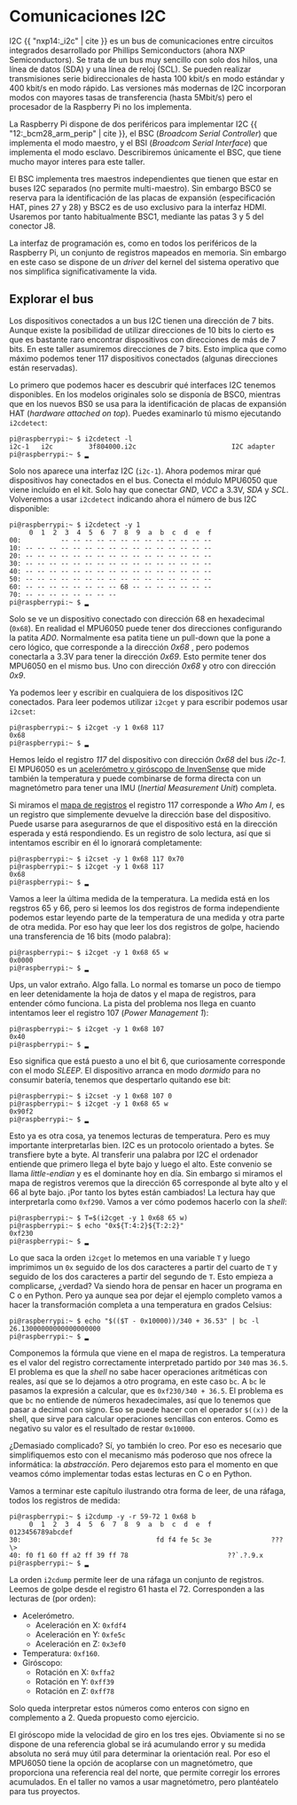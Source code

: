 [//]: # (-*- mode: markdown; coding: utf-8 -*-)

# Comunicaciones I2C

I2C {{ "nxp14:_i2c" | cite }} es un bus de comunicaciones entre
circuitos integrados desarrollado por Phillips Semiconductors (ahora
NXP Semiconductors).  Se trata de un bus muy sencillo con solo dos
hilos, una línea de datos (SDA) y una línea de reloj (SCL).  Se pueden
realizar transmisiones serie bidireccionales de hasta 100 kbit/s en
modo estándar y 400 kbit/s en modo rápido.  Las versiones más modernas
de I2C incorporan modos con mayores tasas de transferencia (hasta
5Mbit/s) pero el procesador de la Raspberry Pi no los implementa.

La Raspberry Pi dispone de dos periféricos para implementar I2C
{{ "12:_bcm28_arm_perip" | cite }}, el BSC (*Broadcom Serial
Controller*) que implementa el modo maestro, y el BSI (*Broadcom
Serial Interface*) que implementa el modo esclavo.  Describiremos
únicamente el BSC, que tiene mucho mayor interes para este taller.

El BSC implementa tres maestros independientes que tienen que estar en
buses I2C separados (no permite multi-maestro).  Sin embargo BSC0 se
reserva para la identificación de las placas de expansión
(especificación HAT, pines 27 y 28) y BSC2 es de uso exclusivo para la
interfaz HDMI.  Usaremos por tanto habitualmente BSC1, mediante las
patas 3 y 5 del conector J8.

La interfaz de programación es, como en todos los periféricos de la
Raspberry Pi, un conjunto de registros mapeados en memoria.  Sin
embargo en este caso se dispone de un *driver* del kernel del sistema
operativo que nos simplifica significativamente la vida.

## Explorar el bus

Los dispositivos conectados a un bus I2C tienen una dirección de 7
bits.  Aunque existe la posibilidad de utilizar direcciones de 10 bits
lo cierto es que es bastante raro encontrar dispositivos con
direcciones de más de 7 bits.  En este taller asumiremos direcciones
de 7 bits.  Esto implica que como máximo podemos tener 117
dispositivos conectados (algunas direcciones están reservadas).

Lo primero que podemos hacer es descubrir qué interfaces I2C tenemos
disponibles.  En los modelos originales solo se disponía de BSC0,
mientras que en los nuevos BS0 se usa para la identificación de placas
de expansión HAT (*hardware attached on top*).  Puedes examinarlo tú
mismo ejecutando `i2cdetect`:

```
pi@raspberrypi:~ $ i2cdetect -l
i2c-1	i2c       	3f804000.i2c                    	I2C adapter
pi@raspberrypi:~ $ ▂
```

Solo nos aparece una interfaz I2C (`i2c-1`).  Ahora podemos mirar qué
dispositivos hay conectados en el bus.  Conecta el módulo MPU6050 que
viene incluído en el kit.  Solo hay que conectar *GND*, *VCC* a 3.3V,
*SDA* y *SCL*.  Volveremos a usar `i2cdetect` indicando ahora el
número de bus I2C disponible:

```
pi@raspberrypi:~ $ i2cdetect -y 1
     0  1  2  3  4  5  6  7  8  9  a  b  c  d  e  f
00:          -- -- -- -- -- -- -- -- -- -- -- -- -- 
10: -- -- -- -- -- -- -- -- -- -- -- -- -- -- -- -- 
20: -- -- -- -- -- -- -- -- -- -- -- -- -- -- -- -- 
30: -- -- -- -- -- -- -- -- -- -- -- -- -- -- -- -- 
40: -- -- -- -- -- -- -- -- -- -- -- -- -- -- -- -- 
50: -- -- -- -- -- -- -- -- -- -- -- -- -- -- -- -- 
60: -- -- -- -- -- -- -- -- 68 -- -- -- -- -- -- -- 
70: -- -- -- -- -- -- -- --
pi@raspberrypi:~ $ ▂
```

Solo se ve un dispositivo conectado con dirección 68 en hexadecimal
(`0x68`).  En realidad el MPU6050 puede tener dos direcciones
configurando la patita *AD0*.  Normalmente esa patita tiene un
pull-down que la pone a cero lógico, que corresponde a la dirección
*0x68* , pero podemos conectarla a 3.3V para tener la dirección
*0x69*.  Esto permite tener dos MPU6050 en el mismo bus.  Uno con
dirección *0x68* y otro con dirección *0x9*.

Ya podemos leer y escribir en cualquiera de los dispositivos I2C
conectados.  Para leer podemos utilizar `i2cget` y para escribir
podemos usar `i2cset`:

```
pi@raspberrypi:~ $ i2cget -y 1 0x68 117
0x68
pi@raspberrypi:~ $ ▂
```

Hemos leído el registro *117* del dispositivo con dirección *0x68* del
bus *i2c-1*.  El MPU6050 es un
[acelerómetro y giróscopo de InvenSense](http://www.invensense.com/products/motion-tracking/6-axis/mpu-6050/)
que mide también la temperatura y puede combinarse de forma directa
con un magnetómetro para tener una IMU (*Inertial Measurement Unit*)
completa.

Si miramos el
[mapa de registros](http://43zrtwysvxb2gf29r5o0athu.wpengine.netdna-cdn.com/wp-content/uploads/2015/02/MPU-6000-Register-Map1.pdf)
el registro 117 corresponde a *Who Am I*, es un registro que
simplemente devuelve la dirección base del dispositivo.  Puede usarse
para asegurarnos de que el dispositivo está en la dirección esperada y
está respondiendo.  Es un registro de solo lectura, así que si
intentamos escribir en él lo ignorará completamente:

```
pi@raspberrypi:~ $ i2cset -y 1 0x68 117 0x70
pi@raspberrypi:~ $ i2cget -y 1 0x68 117
0x68
pi@raspberrypi:~ $ ▂
```

Vamos a leer la última medida de la temperatura.  La medida está en
los regstros 65 y 66, pero si leemos los dos registros de forma
independiente podemos estar leyendo parte de la temperatura de una
medida y otra parte de otra medida.  Por eso hay que leer los dos
registros de golpe, haciendo una transferencia de 16 bits (modo
palabra):

```
pi@raspberrypi:~ $ i2cget -y 1 0x68 65 w 
0x0000
pi@raspberrypi:~ $ ▂
```

Ups, un valor extraño. Algo falla.  Lo normal es tomarse un poco de
tiempo en leer detenidamente la hoja de datos y el mapa de registros,
para entender cómo funciona.  La pista del problema nos llega en
cuanto intentamos leer el registro 107 (*Power Management 1*):

```
pi@raspberrypi:~ $ i2cget -y 1 0x68 107 
0x40
pi@raspberrypi:~ $ ▂
```

Eso significa que está puesto a uno el bit 6, que curiosamente
corresponde con el modo *SLEEP*.  El dispositivo arranca en modo
*dormido* para no consumir batería, tenemos que despertarlo quitando
ese bit:

```
pi@raspberrypi:~ $ i2cset -y 1 0x68 107 0
pi@raspberrypi:~ $ i2cget -y 1 0x68 65 w 
0x90f2
pi@raspberrypi:~ $ ▂
```

Esto ya es otra cosa, ya tenemos lecturas de temperatura. Pero es muy
importante interpretarlas bien.  I2C es un protocolo orientado a
bytes.  Se transfiere byte a byte.  Al transferir una palabra por I2C
el ordenador entiende que primero llega el byte bajo y luego el alto.
Este convenio se llama *little-endian* y es el dominante hoy en día.
Sin embargo si miramos el mapa de registros veremos que la dirección
65 corresponde al byte alto y el 66 al byte bajo.  ¡Por tanto los
bytes están cambiados!  La lectura hay que interpretarla como
`0xf290`.  Vamos a ver cómo podemos hacerlo con la *shell*:

```
pi@raspberrypi:~ $ T=$(i2cget -y 1 0x68 65 w)
pi@raspberrypi:~ $ echo "0x${T:4:2}${T:2:2}"
0xf230
pi@raspberrypi:~ $ ▂
```

Lo que saca la orden `i2cget` lo metemos en una variable `T` y luego
imprimimos un `0x` seguido de los dos caracteres a partir del cuarto
de `T` y seguido de los dos caracteres a partir del segundo de `T`.
Esto empieza a complicarse, ¿verdad?  Va siendo hora de pensar en
hacer un programa en C o en Python.  Pero ya aunque sea por dejar el
ejemplo completo vamos a hacer la transformación completa a una
temperatura en grados Celsius:

```
pi@raspberrypi:~ $ echo "$(($T - 0x10000))/340 + 36.53" | bc -l
26.13000000000000000000
pi@raspberrypi:~ $ ▂
```

Componemos la fórmula que viene en el mapa de registros.  La
temperatura es el valor del registro correctamente interpretado
partido por `340` mas `36.5`.  El problema es que la *shell* no sabe
hacer operaciones aritméticas con reales, así que se lo dejamos a otro
programa, en este caso `bc`.  A `bc` le pasamos la expresión a
calcular, que es `0xf230/340 + 36.5`.  El problema es que `bc` no
entiende de números hexadecimales, así que lo tenemos que pasar a
decimal con signo.  Eso se puede hacer con el operador `$((x))` de la
shell, que sirve para calcular operaciones sencillas con enteros.
Como es negativo su valor es el resultado de restar `0x10000`.

¿Demasiado complicado? Sí, yo también lo creo.  Por eso es necesario
que simplifiquemos esto con el mecanismo más poderoso que nos ofrece
la informática: la *abstracción*.  Pero dejaremos esto para el momento
en que veamos cómo implementar todas estas lecturas en C o en Python.

Vamos a terminar este capítulo ilustrando otra forma de leer, de una
ráfaga, todos los registros de medida:

```
pi@raspberrypi:~ $ i2cdump -y -r 59-72 1 0x68 b
     0  1  2  3  4  5  6  7  8  9  a  b  c  d  e  f    0123456789abcdef
30:                                  fd f4 fe 5c 3e               ???\>
40: f0 f1 60 ff a2 ff 39 ff 78                         ??`.?.9.x
pi@raspberrypi:~ $ ▂
```

La orden `i2cdump` permite leer de una ráfaga un conjunto de
registros.  Leemos de golpe desde el registro 61 hasta el 72.
Corresponden a las lecturas de (por orden):

* Acelerómetro.
  * Aceleración en X: `0xfdf4`
  * Aceleración en Y: `0xfe5c`
  * Aceleración en Z: `0x3ef0`
* Temperatura: `0xf160`.
* Giróscopo:
  * Rotación en X: `0xffa2`
  * Rotación en Y: `0xff39`
  * Rotación en Z: `0xff78`

Solo queda interpretar estos números como enteros con signo en
complemento a 2.  Queda propuesto como ejercicio.

El giróscopo mide la velocidad de giro en los tres ejes.  Obviamente
si no se dispone de una referencia global se irá acumulando error y su
medida absoluta no será muy útil para determinar la orientación real.
Por eso el MPU6050 tiene la opción de acoplarse con un magnetómetro,
que proporciona una referencia real del norte, que permite corregir
los errores acumulados.  En el taller no vamos a usar magnetómetro,
pero plantéatelo para tus proyectos.
